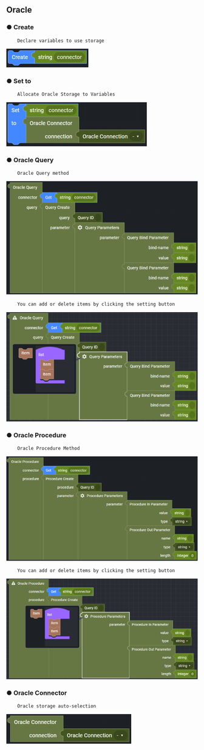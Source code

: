 ## Oracle

### ● Create

        Declare variables to use storage

![](../../../../img/assets/image%20%28224%29.png)

### ● Set to

        Allocate Oracle Storage to Variables

![](../../../../img/assets/image%20%28284%29.png)

### ● Oracle Query

        Oracle Query method

![](../../../../img/assets/image%20%28226%29.png)

        You can add or delete items by clicking the setting button

![](../../../../img/assets/image%20%28302%29.png)

### ● Oracle Procedure

        Oracle Procedure Method

![](../../../../img/assets/image%20%28239%29.png)

        You can add or delete items by clicking the setting button

![](../../../../img/assets/image%20%28246%29.png)

### ● Oracle Connector

        Oracle storage auto-selection

![](../../../../img/assets/image%20%28238%29.png)
